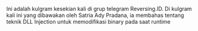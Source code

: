 Ini adalah kulgram kesekian kali di grup telegram Reversing.ID. Di kulgram kali ini yang dibawakan oleh Satria Ady Pradana, ia membahas tentang teknik DLL Injection untuk memodifikasi binary pada saat runtime

